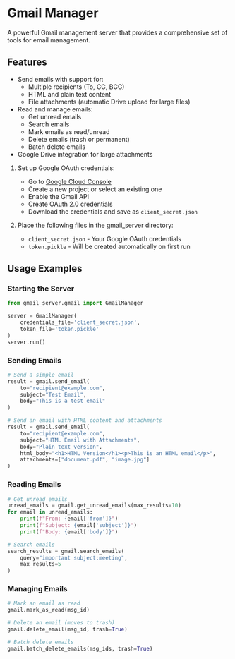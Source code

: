 # Gmail Manager

A powerful Gmail management server that provides a comprehensive set of tools for email management.

## Features

- Send emails with support for:
  - Multiple recipients (To, CC, BCC)
  - HTML and plain text content
  - File attachments (automatic Drive upload for large files)
- Read and manage emails:
  - Get unread emails
  - Search emails
  - Mark emails as read/unread
  - Delete emails (trash or permanent)
  - Batch delete emails
- Google Drive integration for large attachments

1. Set up Google OAuth credentials:
   - Go to [Google Cloud Console](https://console.cloud.google.com/)
   - Create a new project or select an existing one
   - Enable the Gmail API
   - Create OAuth 2.0 credentials
   - Download the credentials and save as `client_secret.json`

2. Place the following files in the gmail_server directory:
   - `client_secret.json` - Your Google OAuth credentials
   - `token.pickle` - Will be created automatically on first run

## Usage Examples

### Starting the Server
```python
from gmail_server.gmail import GmailManager

server = GmailManager(
    credentials_file='client_secret.json',
    token_file='token.pickle'
)
server.run()
```

### Sending Emails
```python
# Send a simple email
result = gmail.send_email(
    to="recipient@example.com",
    subject="Test Email",
    body="This is a test email"
)

# Send an email with HTML content and attachments
result = gmail.send_email(
    to="recipient@example.com",
    subject="HTML Email with Attachments",
    body="Plain text version",
    html_body="<h1>HTML Version</h1><p>This is an HTML email</p>",
    attachments=["document.pdf", "image.jpg"]
)
```

### Reading Emails
```python
# Get unread emails
unread_emails = gmail.get_unread_emails(max_results=10)
for email in unread_emails:
    print(f"From: {email['from']}")
    print(f"Subject: {email['subject']}")
    print(f"Body: {email['body']}")

# Search emails
search_results = gmail.search_emails(
    query="important subject:meeting",
    max_results=5
)
```

### Managing Emails
```python
# Mark an email as read
gmail.mark_as_read(msg_id)

# Delete an email (moves to trash)
gmail.delete_email(msg_id, trash=True)

# Batch delete emails
gmail.batch_delete_emails(msg_ids, trash=True)
```
